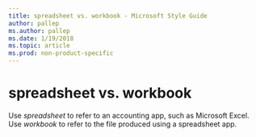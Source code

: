 ```yaml
---
title: spreadsheet vs. workbook - Microsoft Style Guide
author: pallep
ms.author: pallep
ms.date: 1/19/2018
ms.topic: article
ms.prod: non-product-specific
---
```


# spreadsheet vs. workbook

Use *spreadsheet* to refer to an accounting app, such as Microsoft Excel. Use *workbook* to refer to the file produced using a spreadsheet app.
